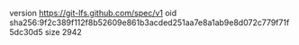 version https://git-lfs.github.com/spec/v1
oid sha256:9f2c389f112f8b52609e861b3acded251aa7e8a1ab9e8d072c779f71f5dc30d5
size 2942
